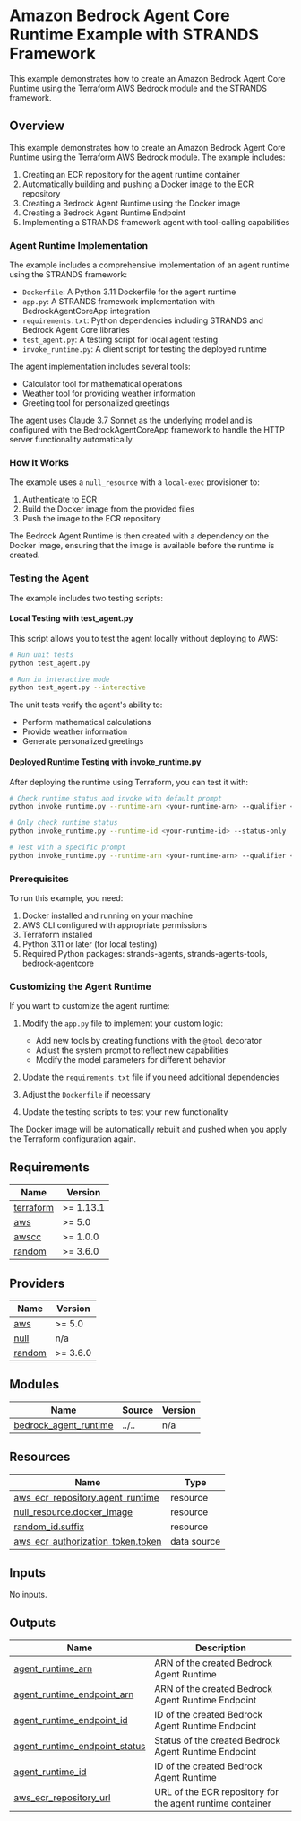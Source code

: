 <!-- BEGIN_TF_DOCS -->
# Amazon Bedrock Agent Core Runtime Example with STRANDS Framework

This example demonstrates how to create an Amazon Bedrock Agent Core Runtime using the Terraform AWS Bedrock module and the STRANDS framework.

## Overview

This example demonstrates how to create an Amazon Bedrock Agent Core Runtime using the Terraform AWS Bedrock module. The example includes:

1. Creating an ECR repository for the agent runtime container
2. Automatically building and pushing a Docker image to the ECR repository
3. Creating a Bedrock Agent Runtime using the Docker image
4. Creating a Bedrock Agent Runtime Endpoint
5. Implementing a STRANDS framework agent with tool-calling capabilities

### Agent Runtime Implementation

The example includes a comprehensive implementation of an agent runtime using the STRANDS framework:

- `Dockerfile`: A Python 3.11 Dockerfile for the agent runtime
- `app.py`: A STRANDS framework implementation with BedrockAgentCoreApp integration
- `requirements.txt`: Python dependencies including STRANDS and Bedrock Agent Core libraries
- `test_agent.py`: A testing script for local agent testing
- `invoke_runtime.py`: A client script for testing the deployed runtime

The agent implementation includes several tools:

- Calculator tool for mathematical operations
- Weather tool for providing weather information
- Greeting tool for personalized greetings

The agent uses Claude 3.7 Sonnet as the underlying model and is configured with the BedrockAgentCoreApp framework to handle the HTTP server functionality automatically.

### How It Works

The example uses a `null_resource` with a `local-exec` provisioner to:

1. Authenticate to ECR
2. Build the Docker image from the provided files
3. Push the image to the ECR repository

The Bedrock Agent Runtime is then created with a dependency on the Docker image, ensuring that the image is available before the runtime is created.

### Testing the Agent

The example includes two testing scripts:

#### Local Testing with test\_agent.py

This script allows you to test the agent locally without deploying to AWS:

```bash
# Run unit tests
python test_agent.py

# Run in interactive mode
python test_agent.py --interactive
```

The unit tests verify the agent's ability to:
- Perform mathematical calculations
- Provide weather information
- Generate personalized greetings

#### Deployed Runtime Testing with invoke\_runtime.py

After deploying the runtime using Terraform, you can test it with:

```bash
# Check runtime status and invoke with default prompt
python invoke_runtime.py --runtime-arn <your-runtime-arn> --qualifier <endpoint-qualifier>

# Only check runtime status
python invoke_runtime.py --runtime-id <your-runtime-id> --status-only

# Test with a specific prompt
python invoke_runtime.py --runtime-arn <your-runtime-arn> --qualifier <endpoint-qualifier> --prompt "What's the weather like?"
```

### Prerequisites

To run this example, you need:

1. Docker installed and running on your machine
2. AWS CLI configured with appropriate permissions
3. Terraform installed
4. Python 3.11 or later (for local testing)
5. Required Python packages: strands-agents, strands-agents-tools, bedrock-agentcore

### Customizing the Agent Runtime

If you want to customize the agent runtime:

1. Modify the `app.py` file to implement your custom logic:

   - Add new tools by creating functions with the `@tool` decorator
   - Adjust the system prompt to reflect new capabilities
   - Modify the model parameters for different behavior

2. Update the `requirements.txt` file if you need additional dependencies

3. Adjust the `Dockerfile` if necessary

4. Update the testing scripts to test your new functionality

The Docker image will be automatically rebuilt and pushed when you apply the Terraform configuration again.

## Requirements

| Name | Version |
|------|---------|
| <a name="requirement_terraform"></a> [terraform](#requirement\_terraform) | >= 1.13.1 |
| <a name="requirement_aws"></a> [aws](#requirement\_aws) | >= 5.0 |
| <a name="requirement_awscc"></a> [awscc](#requirement\_awscc) | >= 1.0.0 |
| <a name="requirement_random"></a> [random](#requirement\_random) | >= 3.6.0 |

## Providers

| Name | Version |
|------|---------|
| <a name="provider_aws"></a> [aws](#provider\_aws) | >= 5.0 |
| <a name="provider_null"></a> [null](#provider\_null) | n/a |
| <a name="provider_random"></a> [random](#provider\_random) | >= 3.6.0 |

## Modules

| Name | Source | Version |
|------|--------|---------|
| <a name="module_bedrock_agent_runtime"></a> [bedrock\_agent\_runtime](#module\_bedrock\_agent\_runtime) | ../.. | n/a |

## Resources

| Name | Type |
|------|------|
| [aws_ecr_repository.agent_runtime](https://registry.terraform.io/providers/hashicorp/aws/latest/docs/resources/ecr_repository) | resource |
| [null_resource.docker_image](https://registry.terraform.io/providers/hashicorp/null/latest/docs/resources/resource) | resource |
| [random_id.suffix](https://registry.terraform.io/providers/hashicorp/random/latest/docs/resources/id) | resource |
| [aws_ecr_authorization_token.token](https://registry.terraform.io/providers/hashicorp/aws/latest/docs/data-sources/ecr_authorization_token) | data source |

## Inputs

No inputs.

## Outputs

| Name | Description |
|------|-------------|
| <a name="output_agent_runtime_arn"></a> [agent\_runtime\_arn](#output\_agent\_runtime\_arn) | ARN of the created Bedrock Agent Runtime |
| <a name="output_agent_runtime_endpoint_arn"></a> [agent\_runtime\_endpoint\_arn](#output\_agent\_runtime\_endpoint\_arn) | ARN of the created Bedrock Agent Runtime Endpoint |
| <a name="output_agent_runtime_endpoint_id"></a> [agent\_runtime\_endpoint\_id](#output\_agent\_runtime\_endpoint\_id) | ID of the created Bedrock Agent Runtime Endpoint |
| <a name="output_agent_runtime_endpoint_status"></a> [agent\_runtime\_endpoint\_status](#output\_agent\_runtime\_endpoint\_status) | Status of the created Bedrock Agent Runtime Endpoint |
| <a name="output_agent_runtime_id"></a> [agent\_runtime\_id](#output\_agent\_runtime\_id) | ID of the created Bedrock Agent Runtime |
| <a name="output_aws_ecr_repository_url"></a> [aws\_ecr\_repository\_url](#output\_aws\_ecr\_repository\_url) | URL of the ECR repository for the agent runtime container |
<!-- END_TF_DOCS -->